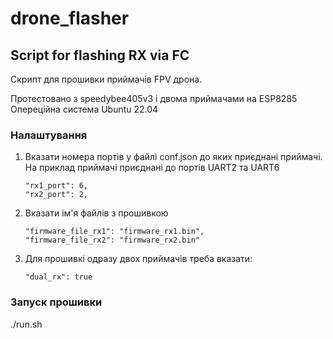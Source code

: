 # drone_flasher
## Script for flashing RX via FC

Скрипт для прошивки приймачів FPV дрона.

Протестовано з speedybee405v3 і двома приймачами на ESP8285
Опереційна система Ubuntu 22.04

### Налаштування
1. Вказати номера портів у файлі conf.json до яких приєднані приймачі.
    На приклад приймачі приєднані до портів UART2 та UART6
    ```
    "rx1_port": 6,
    "rx2_port": 2,
    ```
2. Вказати ім'я файлів з прошивкою
    ```
    "firmware_file_rx1": "firmware_rx1.bin",
    "firmware_file_rx2": "firmware_rx2.bin"
    ```
3. Для прошивкі одразу двох приймачів треба вказати:
   ```
   "dual_rx": true
   ```
### Запуск прошивки
./run.sh
